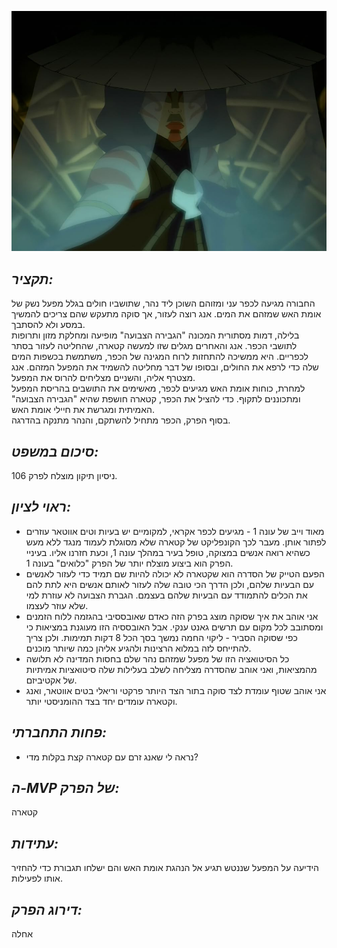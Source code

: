 ![](images/303.png "303")
## *תקציר:*
החבורה מגיעה לכפר עני ומזוהם השוכן ליד נהר, שתושביו חולים בגלל מפעל נשק של אומת האש שמזהם את המים. אנג רוצה לעזור, אך סוקה מתעקש שהם צריכים להמשיך במסע ולא להסתבך.  
בלילה, דמות מסתורית המכונה "הגבירה הצבועה" מופיעה ומחלקת מזון ותרופות לתושבי הכפר. אנג והאחרים מגלים שזו למעשה קטארה, שהחליטה לעזור בסתר לכפריים. היא ממשיכה להתחזות לרוח המגינה של הכפר, משתמשת בכשפות המים שלה כדי לרפא את החולים, ובסופו של דבר מחליטה להשמיד את המפעל המזהם. אנג מצטרף אליה, והשניים מצליחים להרוס את המפעל.  
למחרת, כוחות אומת האש מגיעים לכפר, מאשימים את התושבים בהריסת המפעל ומתכוננים לתקוף. כדי להציל את הכפר, קטארה חושפת שהיא "הגבירה הצבועה" האמיתית ומגרשת את חיילי אומת האש.  
בסוף הפרק, הכפר מתחיל להשתקם, והנהר מתנקה בהדרגה.

## *סיכום במשפט:*  
ניסיון תיקון מוצלח לפרק 106.

## *ראוי לציון:*  
* מאוד וייב של עונה 1 - מגיעים לכפר אקראי, למקומיים יש בעיות וטים אווטאר עוזרים לפתור אותן. מעבר לכך הקונפליקט של קטארה שלא מסוגלת לעמוד מנגד ללא מעש כשהיא רואה אנשים במצוקה, טופל בעיר במהלך עונה 1, וכעת חזרנו אליו. בעיניי הפרק הוא ביצוע מוצלח יותר של הפרק "כלואים" בעונה 1.
* הפעם הטייק של הסדרה הוא שקטארה לא יכולה להיות שם תמיד כדי לעזור לאנשים עם הבעיות שלהם, ולכן הדרך הכי טובה שלה לעזור לאותם אנשים היא לתת להם את הכלים להתמודד עם הבעיות שלהם בעצמם. הגברת הצבועה לא עוזרת למי שלא עוזר לעצמו.
* אני אוהב את איך שסוקה מוצג בפרק הזה כאדם שאובססיבי בהגזמה ללוח הזמנים ומסתובב לכל מקום עם תרשים גאנט ענקי. אבל האובססיה הזו מעוגנת במציאות כי כפי שסוקה הסביר - ליקוי החמה נמשך בסך הכל 8 דקות תמימות. ולכן צריך להתייחס לזה במלוא הרצינות ולהגיע אליהן כמה שיותר מוכנים.
* כל הסיטואציה הזו של מפעל שמזהם נהר שלם בחסות המדינה לא תלושה מהמציאות, ואני אוהב שהסדרה מצליחה לשלב בעלילות שלה סיטואציות אמיתיות של אקטיביזם.
* אני אוהב שטוף עומדת לצד סוקה בתור הצד היותר פרקטי וריאלי בטים אווטאר, ואנג וקטארה עומדים יחד בצד ההומניסטי יותר.

## *פחות התחברתי:*
- נראה לי שאנג זרם עם קטארה קצת בקלות מדי?

## *ה-MVP של הפרק:*  
קטארה

## *עתידות:*
הידיעה על המפעל שננטש תגיע אל הנהגת אומת האש והם ישלחו תגבורת כדי להחזיר אותו לפעילות.

## *דירוג הפרק:*  
אחלה